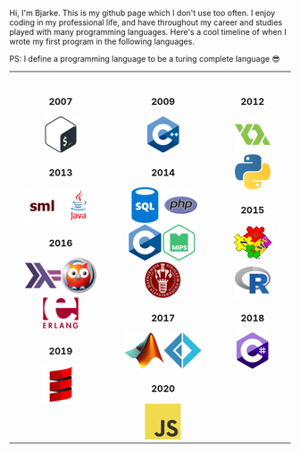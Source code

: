 Hi, I'm Bjarke. This is my github page which I don't use too often. I enjoy coding in my professional life, and have throughout my career and studies played with many programming languages. Here's a cool timeline of when I wrote my first program in the following languages.

PS: I define a programming language to be a turing complete language :sunglasses:
<table>
<th align="center" valign="top">
<img width="441" height="1">
  <h3>2007</h3>
  <img src="icons/Bash.png" title="Bash"/>
  <h3>2013</h3>
  <img src="icons/SML.png" title="SML"/><img src="icons/Java.png" title="Java"/>
  <h3>2016</h3>
  <img src="icons/Haskell.png" title="Haskell"/><img src="icons/Prolog.png" title="Prolog"/><img src="icons/Erlang.png" title="Erlang"/>
  <h3>2019</h3>
  <img src="icons/Scala.png" title="Scala"/>
</th>
<th align="center" valign="top">
<img width="441" height="1">
  <h3>2009</h3>
  <img src="icons/C++.png" title="C++"/>
  <h3>2014</h3>
  <img src="icons/SQL.png" title="SQL"/><img src="icons/PHP.png" title="PHP"/><img src="icons/C.png" title="C"/><img src="icons/MIPS Assembly.png" title="MIPS Assembly"/><img src="icons/FASTO.png" title="FASTO"/>
  <h3>2017</h3>
  <img src="icons/MATLAB.png" title="MATLAB"/><img src="icons/Fsharp.png" title="F#"/>
  <h3>2020</h3>
  <img src="icons/JavaScript.png" title="JavaScript"/>
</th>
<th align="center" valign="top">
<img width="294" height="1">
  <h3>2012</h3>
  <img src="icons/GML.png" title="GML"/><img src="icons/Python.png" title="Python"/>
  <h3>2015</h3>
  <img src="icons/NuSMV.gif" title="NuSMV"/><img src="icons/R.png" title="R"/>
  <h3>2018</h3>
  <img src="icons/Csharp.png" title="C#"/>
</th>
</table>
